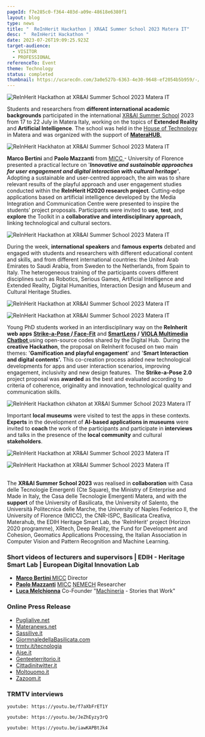 ```yaml
---
pageId: f7e285c0-f364-403d-a09e-48618e6380f1
layout: blog
type: news
title: "  ReInHerit Hackathon | XR&AI Summer School 2023 Matera IT"
desc: "  ReInHerit Hackathon "
date: 2023-07-26T19:09:25.923Z
target-audience:
  - VISITOR
  - PROFESSIONAL
referenceTo: Event
theme: Technology
status: completed
thumbnail: https://ucarecdn.com/3a0e527b-6363-4e30-9648-ef2054b5b959/-/crop/367x392/0,58/-/preview/
---
```

![  ReInHerit Hackathon at XR&AI Summer School 2023 Matera IT](https://ucarecdn.com/18469952-5a9a-4690-bd87-3cb8a6e2b105/ "  ReInHerit Hackathon at XR&AI Summer School 2023 Matera IT")

Students and researchers from **different international academic backgrounds** participated in the international [XR&AI Summer School](https://xrsalento.it/xrai-summer-school-2023/) 2023 from 17 to 22 July in Matera Italy, working on the topics of **Extended Reality** and **Artificial Intelligence**. The school was held in the [House of Technology](https://ctematera.it) in Matera and was organized with the support of [**MateraHUB**.](https://www.materahub.com)

![  ReInHerit Hackhaton at XR&AI Summer School 2023 Matera IT](https://ucarecdn.com/5445719d-8f27-4f79-858a-8e1a5d0f4f1d/ "  ReInHerit Hackhaton at XR&AI Summer School 2023 Matera IT")

**Marco Bertini** and **Paolo Mazzanti** from [MICC ](http://www.micc.unifi.it)- University of Florence presented a practical lecture on '***Innovative and sustainable approaches for user engagement and digital interaction with cultural heritage'*.** Adopting a sustainable and user-centred approach, the aim was to share relevant results of the playful approach and user engagement studies conducted within the **ReInHerit H2020 research project**. Cutting-edge applications based on artificial intelligence developed by the Media Integration and Communication Centre were presented to inspire the students' project proposals. Participants were invited to **use**, **test**, and **explore** the Toolkit in a **collaborative and interdisciplinary approach,** linking technological and cultural sectors.

![  ReInHerit Hackathon at XR&AI Summer School 2023 Matera IT](https://ucarecdn.com/52002673-3b44-4399-ae73-208557d670dd/ "  ReInHerit Hackathon at XR&AI Summer School 2023 Matera IT")

During the week, **international** **speakers** and **famous experts** debated and engaged  with students and researchers with different educational content and skills, and  from different international countries: the United Arab Emirates to Saudi Arabia, from Sweden to the Netherlands, from Spain to Italy. The heterogeneous training of the participants covers different disciplines such as Robotics, Serious Games, Artificial Intelligence and Extended Reality, Digital Humanities, Interaction Design and Museum and Cultural Heritage Studies.

![  ReInHerit Hackathon at XR&AI Summer School 2023 Matera IT](https://ucarecdn.com/3ae68181-f9f9-456c-87a4-72e632bcc9f8/ "  ReInHerit Hackathon at XR&AI Summer School 2023 Matera IT")

![  ReInHerit Hackathon at XR&AI Summer School 2023 Matera IT](https://ucarecdn.com/f342c38d-9707-4d39-a55b-9373a0225824/ "  ReInHerit Hackathon at XR&AI Summer School 2023 Matera IT")

Young PhD students worked in an interdisciplinary way on the **ReInherit web apps** **[Strike-a-Pose ](https://reinherit-hub.eu/tools/apps/de7756ad-67f6-4b6d-823e-0ce12f3f6c0d)/[ Face-Fit](https://reinherit-hub.eu/tools/apps/051e7d78-de61-4e04-8b05-ab6f7a184153)** and **[SmartLens](https://reinherit-hub.eu/tools/apps/1e20d094-391f-40d4-820f-84423e30cec4) /** [**VIOLA Multimedia Chatbot** ](https://reinherit-hub.eu/tools/apps/543b2b77-35f1-41b5-b06e-3a355f2a1c6b)using open-source codes shared by the Digital Hub.  During the **creative Hackathon**, the proposal on ReInherit focused on two main themes: '**Gamification and playful engagement**' and '**Smart Interaction and digital contents'.** This co-creation process added new technological developments for apps and user interaction scenarios, improving engagement, inclusivity and new design features.  The **Strike-a-Pose 2.0** project proposal was **awarded** as the best and evaluated according to criteria of coherence, originality and innovation, technological quality and communication skills.

![  ReInHerit Hackathon ckhaton at XR&AI Summer School 2023 Matera IT](https://ucarecdn.com/ea64b910-8ecc-4563-b5ec-ce40ada3238c/ "  ReInHerit Hackathon at XR&AI Summer School 2023 Matera IT")

Important **local museums** were visited to test the apps in these contexts. **Experts** in the development of **AI-based applications in museums** were invited to **coach** the work of the participants and participate in **interviews** and talks in the presence of the **local community** and cultural **stakeholders**.

![  ReInHerit Hackathon at XR&AI Summer School 2023 Matera IT](https://ucarecdn.com/a7b5af3f-3b2f-4bd8-9713-e2b4006de5f0/ "  ReInHerit Hackathon at XR&AI Summer School 2023 Matera IT")

![  ReInHerit Hackathon at XR&AI Summer School 2023 Matera IT](https://ucarecdn.com/c7f39bc0-fad0-4423-9d0c-8b907b1a6a0e/ "  ReInHerit Hackathon at XR&AI Summer School 2023 Matera IT")

\
The **XR&AI Summer School 2023** was realised in **collaboration** with Casa delle Tecnologie Emergenti (Cte Square), the Ministry of Enterprise and Made in Italy, the Casa delle Tecnologie Emergenti Matera, and with the **support** of the University of Basilicata, the University of Salento, the Università Politecnica delle Marche, the University of Naples Federico II, the University of Florence (MICC), the CNR-ISPC, Basilicata Creativa, Materahub, the EDIH Heritage Smart Lab, the 'ReInHerit' project (Horizon 2020 programme), XRtech, Deep Reality, the Fund for Development and Cohesion, Geomatics Applications Processing, the Italian Association in Computer Vision and Pattern Recognition and Machine Learning.

### Short videos of lecturers and supervisors | EDIH - Heritage Smart Lab | European Digital Innovation Lab

* **[Marco Bertini ](https://fb.watch/m1fi_IuJaJ/)** [MICC](http://www.micc.unifi.it) Director [](https://www.facebook.com/miccunifi?__tn__=-]K)
* **[Paolo Mazzanti](https://fb.watch/m1fnU4hRUN/)** [MICC](http://www.micc.unifi.it)  [NEMECH](http://nemech.unifi.it) Researcher
* **[Luca Melchionna](https://fb.watch/m1WYwW2mCo/)** Co-Founder "[Machineria](https://machineria.it/machineria-stories-that-work) - Stories that Work"

### **Online Press Release**

* [Puglialive.net](https://www.puglialive.net/cte-matera-conclusa-nella-citta-dei-sassi-la-sesta-edizione-di-extended-reality-and-artificial-intelligence-international-summer-school-2023/)
* [Materanews.net](https://www.materanews.net/a-matera-studenti-e-ricercatori-da-tutto-il-mondo-ecco-le-foto/)
* [Sassilive.it](https://www.sassilive.it/economia/lavoro/extended-reality-and-artificial-intelligence-international-summer-school-2023-6-edizione-alla-casa-delle-tecnologie-emergenti-di-matera-report-e-foto/)
* [GiormnaledellaBasilicata.com](https://www.giornaledibasilicata.com/2023/07/alla-cte-matera-si-e-tenuta-la-sesta.html)
* [trmtv.it/tecnologia](https://www.trmtv.it/tecnologia/2023_07_24/386978.html?fbclid=IwAR0bnZPlckDJQ1WRNZtGANgvf3KZo0r8w6IbTs4Njvp3PgpoknN_eIAQqkk) 
* [Aise.it](https://www.aise.it/ambiente-e-ricerca/extended-reality-and-ai-international-summer-school-2023-a-matera-la-sesta-edizione-/193228/2)
* [Genteeterritorio.it](https://www.genteeterritorio.it/conclusa-alla-cte-matera-la-extended-reality-and-artificial-intelligence/)
* [Cittadinitwitter.it](https://cittadiniditwitter.it/news/alla-cte-matera-si-e-tenuta-la-sesta-edizione-di-extended-reality-and-artificial-intelligence-international-summer-school-2023/)
* [Moltouomo.it](https://www.moltouomo.it/uomo-cultura-societa/intelligenza-artificiale-e-realta-estesa-la-citta-di-matera-splendida-cornice-allevento-internazionale/)
* [Zazoom.it](https://www.zazoom.it/2023-07-24/intelligenza-artificiale-e-realta-estesa-la-citta-di-matera-splendida-cornice-allevento-internazionale/13258528/)

### **TRMTV interviews**

`youtube: https://youtu.be/f7aXbFrET1Y`

`youtube: https://youtu.be/JeZhEyzy3rQ`

`youtube: https://youtu.be/iawKAPBtJk4`